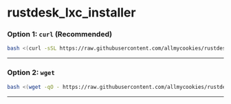 # rustdesk_lxc_installer

### Option 1: `curl` (Recommended)

```bash
bash <(curl -sSL https://raw.githubusercontent.com/allmycookies/rustdesk_lxc_installer/main/rustdesk_installer.sh)
```

-----

### Option 2: `wget`

```bash
bash <(wget -qO - https://raw.githubusercontent.com/allmycookies/rustdesk_lxc_installer/main/rustdesk_installer.sh)
```

-----
